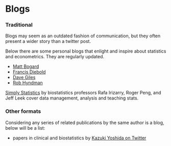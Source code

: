 Blogs 
=====

### Traditional

Blogs may seem as an outdated fashion of communication, but they often present 
a wider story than a twitter post. 

Below there are some personal blogs that enlight and inspire about statistics and econometrics.
They are regularly updated. 

- [Matt Bogard](http://econometricsense.blogspot.com/)
- [Francis Diebold](https://fxdiebold.blogspot.com/)
- [Dave Giles](https://davegiles.blogspot.com/)
- [Rob Hyndman](https://robjhyndman.com/)

[Simply Statistics](https://simplystatistics.org/) by biostatistics 
professors Rafa Irizarry, Roger Peng, and Jeff Leek cover data management, 
analysis and teaching stats.

<!--

[Medium](https://medium.com/tag/statistics) has a variety of posts on statistics, but rarely tags econometrics. PCA is a widely popular topic.

--> 

### Other formats

Considering any series of related publications by the same author 
is a blog, below will be a list:

- papers in clinical and biostatistics by [Kazuki Yoshida on Twitter](@kaz_yos)


